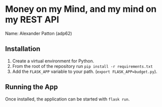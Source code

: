 # Money on my Mind, and my mind on my REST API

Name: Alexander Patton (adp62)

## Installation

1. Create a virtual environment for Python.
2. From the root of the repository run `pip install -r requirements.txt`
3. Add the `FLASK_APP` variable to your path. (`export FLASK_APP=budget.py`).

## Running the App

Once installed, the application can be started with `flask run`.
